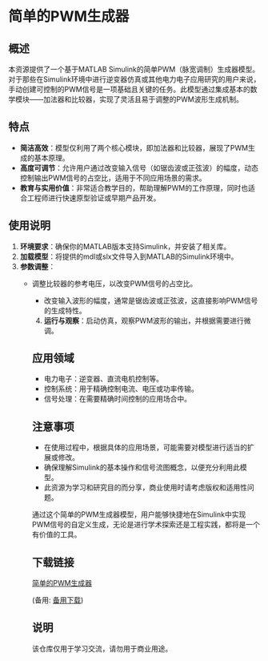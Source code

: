 # 简单的PWM生成器

## 概述

本资源提供了一个基于MATLAB Simulink的简单PWM（脉宽调制）生成器模型。对于那些在Simulink环境中进行逆变器仿真或其他电力电子应用研究的用户来说，手动创建可控制的PWM信号是一项基础且关键的任务。此模型通过集成基本的数学模块——加法器和比较器，实现了灵活且易于调整的PWM波形生成机制。

## 特点

- **简洁高效**：模型仅利用了两个核心模块，即加法器和比较器，展现了PWM生成的基本原理。
- **高度可调节**：允许用户通过改变输入信号（如锯齿波或正弦波）的幅度，动态控制输出PWM信号的占空比，适用于不同应用场景的需求。
- **教育与实用价值**：非常适合教学目的，帮助理解PWM的工作原理，同时也适合工程师进行快速原型验证或早期产品开发。

## 使用说明

1. **环境要求**：确保你的MATLAB版本支持Simulink，并安装了相关库。
2. **加载模型**：将提供的mdl或slx文件导入到MATLAB的Simulink环境中。
3. **参数调整**：
   - 调整比较器的参考电压，以改变PWM信号的占空比。
      - 改变输入波形的幅度，通常是锯齿波或正弦波，这直接影响PWM信号的生成特性。
      4. **运行与观察**：启动仿真，观察PWM波形的输出，并根据需要进行微调。

      ## 应用领域

      - 电力电子：逆变器、直流电机控制等。
      - 控制系统：用于精确控制电流、电压或功率传输。
      - 信号处理：在需要精确时间控制的应用场合中。

      ## 注意事项

      - 在使用过程中，根据具体的应用场景，可能需要对模型进行适当的扩展或修改。
      - 确保理解Simulink的基本操作和信号流图概念，以便充分利用此模型。
      - 此资源为学习和研究目的而分享，商业使用时请考虑版权和适用性问题。

      通过这个简单的PWM生成器模型，用户能够快捷地在Simulink中实现PWM信号的自定义生成，无论是进行学术探索还是工程实践，都将是一个有价值的工具。

      ## 下载链接
      [简单的PWM生成器](https://pan.quark.cn/s/5f23d02a05f1) 

      (备用: [备用下载](https://pan.baidu.com/s/1Ibqj1bO7BCEYIYCfLtkRuA?pwd=1234))

      ## 说明

      该仓库仅用于学习交流，请勿用于商业用途。

